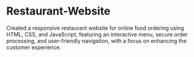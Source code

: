 # Restaurant-Website
Created a responsive restaurant website for online food ordering using HTML, CSS, and JavaScript, featuring an interactive menu, secure order processing, and user-friendly navigation, with a focus on enhancing the customer experience.
